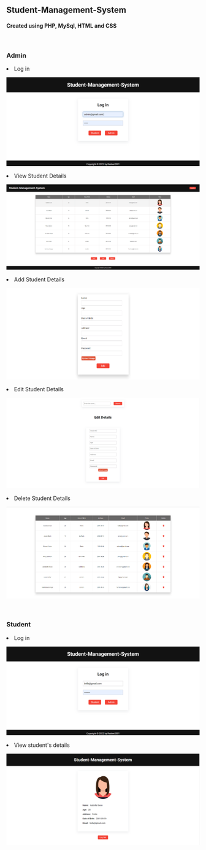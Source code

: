 ## Student-Management-System

<h4>Created using PHP, MySql, HTML and CSS</h4>

<br>

### Admin

<li>Log in</li>

![Alt text](/Screenshots/adminLogin.png)

<li>View Student Details</li>

![Alt text](/Screenshots/adminDashboard.png)

<li>Add Student Details</li>

![Alt text](/Screenshots/addDetails.png)

<li>Edit Student Details</li>

![Alt text](/Screenshots/editDetails.png)

<li>Delete Student Details</li>

![Alt text](/Screenshots/deleteStudents.png)

<br>

### Student

<li>Log in</li>

![Alt text](/Screenshots/studentLogin.png)

<li>View student's details</li>

![Alt text](/Screenshots/studentProfile.png)
